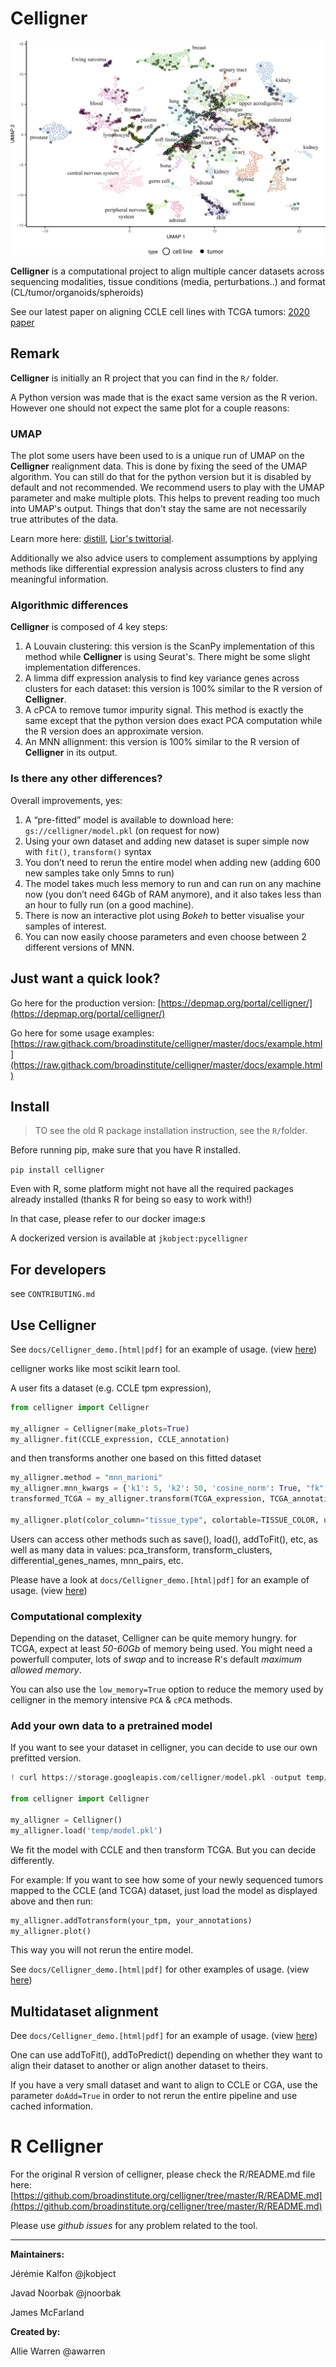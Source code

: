 # Celligner

![](docs/typical_celligner.webp)

__Celligner__ is a computational project to align multiple cancer datasets across sequencing modalities, tissue conditions (media, perturbations..) and format (CL/tumor/organoids/spheroids)

See our latest paper on aligning CCLE cell lines with TCGA tumors:
[2020 paper](https://www.nature.com/articles/s41467-020-20294-x)

## Remark

__Celligner__ is initially an R project that you can find in the `R/` folder.

A Python version was made that is the exact same version as the R verion. However one should not expect the same plot for a couple reasons:

### UMAP

The plot some users have been used to is a unique run of UMAP on the __Celligner__ realignment data. This is done by fixing the seed of the UMAP algorithm. You can still do that for the python version but it is disabled by default and not recommended. We recommend users to play with the UMAP parameter and make multiple plots. 
This helps to prevent reading too much into UMAP's output. Things that don't stay the same are not necessarily true attributes of the data.

Learn more here: [distill](https://distill.pub/2016/misread-tsne/), [Lior's twittorial](https://twitter.com/lpachter/status/1431325969411821572).

Additionally we also advice users to complement assumptions by applying methods like differential expression analysis across clusters to find any meaningful information.

### Algorithmic differences

__Celligner__ is composed of 4 key steps:

1. A Louvain clustering: this version is the ScanPy implementation of this method while __Celligner__ is using Seurat's. There might be some slight implementation differences.
2. A limma diff expression analysis to find key variance genes across clusters for each dataset: this version is 100% similar to the R version of __Celligner__.
3. A cPCA to remove tumor impurity signal. This method is exactly the same except that the python version does exact PCA computation while the R version does an approximate version.
4. An MNN allignment: this version is 100% similar to the R version of __Celligner__ in its output.

### Is there any other differences?

Overall improvements, yes:

1. A “pre-fitted” model is available to download here: `gs://celligner/model.pkl` (on request for now)
2. Using your own dataset and adding new dataset is super simple now with `fit()`, `transform()` syntax
3. You don’t need to rerun the entire model when adding new (adding 600 new samples take only 5mns to run)
4. The model takes much less memory to run and can run on any machine now (you don’t need 64Gb of RAM anymore), and it also takes less than an hour to fully run (on a good machine).
5. There is now an interactive plot using _Bokeh_ to better visualise your samples of interest.
6. You can now easily choose parameters and even choose between 2 different versions of MNN.

## Just want a quick look?

Go here for the production version: [https://depmap.org/portal/celligner/](https://depmap.org/portal/celligner/)

Go here for some usage examples: [https://raw.githack.com/broadinstitute/celligner/master/docs/example.html](https://raw.githack.com/broadinstitute/celligner/master/docs/example.html)

## Install

> TO see the old R package installation instruction, see the `R/`folder.

Before running pip, make sure that you have R installed.

`pip install celligner`

Even with R, some platform might not have all the required packages already installed (thanks R for being so easy to work with!)

In that case, please refer to our docker image:s

A dockerized version is available at `jkobject:pycelligner`

## For developers

see `CONTRIBUTING.md`

## Use Celligner

See `docs/Celligner_demo.[html|pdf]` for an example of usage.
(view [here](https://raw.githack.com/broadinstitute/celligner/master/docs/example.html))

celligner works like most scikit learn tool.

A user fits a dataset (e.g. CCLE tpm expression),

```python
from celligner import Celligner

my_alligner = Celligner(make_plots=True)
my_alligner.fit(CCLE_expression, CCLE_annotation)
```

and then transforms another one based on this fitted dataset

```python
my_alligner.method = "mnn_marioni"
my_alligner.mnn_kwargs = {'k1': 5, 'k2': 50, 'cosine_norm': True, "fk":5}
transformed_TCGA = my_alligner.transform(TCGA_expression, TCGA_annotation)

my_alligner.plot(color_column="tissue_type", colortable=TISSUE_COLOR, umap_kwargs={'n_neighbors': 15,'min_dist': 0.2, 'metric': 'cosine'})
```

Users can access other methods such as save(), load(), addToFit(), etc, as well as many data in values: pca_transform, transform_clusters, differential_genes_names, mnn_pairs, etc.

Please have a look at `docs/Celligner_demo.[html|pdf]` for an example of usage.
(view [here](https://raw.githack.com/broadinstitute/celligner/master/docs/example.html))

### Computational complexity

Depending on the dataset, Celligner can be quite memory hungry.
for TCGA, expect at least _50-60Gb_ of memory being used. You might need a powerfull computer, lots of _swap_ and to increase R's default _maximum allowed memory_.

You can also use the `low_memory=True` option to reduce the memory used by celligner in the memory intensive `PCA` & `cPCA` methods.
  
### Add your own data to a pretrained model

If you want to see your dataset in celligner, you can decide to use our own prefitted version.

```python
! curl https://storage.googleapis.com/celligner/model.pkl -output temp/model.pkl

from celligner import Celligner

my_alligner = Celligner()
my_alligner.load('temp/model.pkl')
```

We fit the model with CCLE and then transform TCGA. But you can decide differently.

For example: If you want to see how some of your newly sequenced tumors mapped to the CCLE (and TCGA) dataset, just load the model as displayed above and then run:

```python
my_alligner.addTotransform(your_tpm, your_annotations)
my_alligner.plot()
```

This way you will not rerun the entire model.

See `docs/Celligner_demo.[html|pdf]` for other examples of usage.
(view [here](https://raw.githack.com/broadinstitute/celligner/master/docs/example.html))

## Multidataset alignment

Dee `docs/Celligner_demo.[html|pdf]` for an example of usage.
(view [here](https://raw.githack.com/broadinstitute/celligner/master/docs/example.html))

One can use addToFit(), addToPredict() depending on whether they want to align their dataset to another or align another dataset to theirs.

If you have a very small dataset and want to align to CCLE or CGA, use the parameter `doAdd=True` in order to not rerun the entire pipeline and use cached information.

# R Celligner

For the original R version of celligner, please check the R/README.md file here: [https://github.com/broadinstitute.org/celligner/tree/master/R/README.md](https://github.com/broadinstitute.org/celligner/tree/master/R/README.md)

Please use _github issues_ for any problem related to the tool.

---

__Maintainers:__

Jérémie Kalfon @jkobject

Javad Noorbak @jnoorbak

James McFarland

__Created by:__

Allie Warren @awarren
